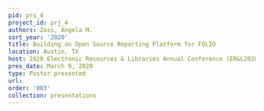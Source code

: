 ```yaml
---
pid: prs_4
project_id: prj_4
authors: Zoss, Angela M.
sort_year: '2020'
title: Building an Open Source Reporting Platform for FOLIO
location: Austin, TX
host: 2020 Electronic Resources & Libraries Annual Conference (ER&L2020)
pres_date: March 9, 2020
type: Poster presented
url: 
order: '003'
collection: presentations
---
```

